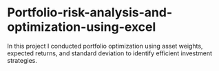 # Portfolio-risk-analysis-and-optimization-using-excel
In this project I conducted portfolio optimization using asset weights, expected returns, and standard deviation to identify efficient investment strategies.
